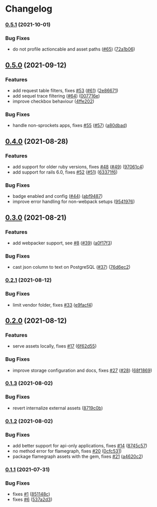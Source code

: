 # Changelog

### [0.5.1](https://www.github.com/cpgo/rails-mini-profiler/compare/v0.5.0...v0.5.1) (2021-10-01)


### Bug Fixes

* do not profile actioncable and asset paths ([#65](https://www.github.com/cpgo/rails-mini-profiler/issues/65)) ([72a1b06](https://www.github.com/cpgo/rails-mini-profiler/commit/72a1b069b4fddedc81b40ce6b9528ea7b1852279))

## [0.5.0](https://www.github.com/hschne/rails-mini-profiler/compare/v0.4.0...v0.5.0) (2021-09-12)


### Features

* add request table filters, fixes [#53](https://www.github.com/hschne/rails-mini-profiler/issues/53) ([#61](https://www.github.com/hschne/rails-mini-profiler/issues/61)) ([2e86671](https://www.github.com/hschne/rails-mini-profiler/commit/2e86671c58bf3a451c5a813495693aec782725c8))
* add sequel trace filtering ([#64](https://www.github.com/hschne/rails-mini-profiler/issues/64)) ([007716e](https://www.github.com/hschne/rails-mini-profiler/commit/007716e8279d39511b8652f05f3cbedc723d09bb))
* improve checkbox behaviour ([4ffe202](https://www.github.com/hschne/rails-mini-profiler/commit/4ffe202149f48c73b20742094c84d310157baccf))


### Bug Fixes

* handle non-sprockets apps, fixes [#55](https://www.github.com/hschne/rails-mini-profiler/issues/55) ([#57](https://www.github.com/hschne/rails-mini-profiler/issues/57)) ([a80dbad](https://www.github.com/hschne/rails-mini-profiler/commit/a80dbad6505a5ad1ae8c737f80f586a3e5a7b10e))

## [0.4.0](https://www.github.com/hschne/rails-mini-profiler/compare/v0.3.0...v0.4.0) (2021-08-28)


### Features

* add support for older ruby versions, fixes [#48](https://www.github.com/hschne/rails-mini-profiler/issues/48) ([#49](https://www.github.com/hschne/rails-mini-profiler/issues/49)) ([97061c4](https://www.github.com/hschne/rails-mini-profiler/commit/97061c478da59f02975d88e2883e4a0e3bad4ef5))
* add support for rails 6.0, fixes [#52](https://www.github.com/hschne/rails-mini-profiler/issues/52) ([#51](https://www.github.com/hschne/rails-mini-profiler/issues/51)) ([63371f6](https://www.github.com/hschne/rails-mini-profiler/commit/63371f6558cb6009ff73a56a7f0e0fa3bccc46cd))


### Bug Fixes

* badge enabled and config ([#44](https://www.github.com/hschne/rails-mini-profiler/issues/44)) ([abf9487](https://www.github.com/hschne/rails-mini-profiler/commit/abf948711dcb1d82cbc02f342c2997d4b3c2e6d4))
* improve error handling for non-webpack setups ([9541976](https://www.github.com/hschne/rails-mini-profiler/commit/954197601531bd9bd3704db2c6a463e69e5b5819))

## [0.3.0](https://www.github.com/hschne/rails-mini-profiler/compare/v0.2.1...v0.3.0) (2021-08-21)


### Features

* add webpacker support, see [#8](https://www.github.com/hschne/rails-mini-profiler/issues/8) ([#39](https://www.github.com/hschne/rails-mini-profiler/issues/39)) ([a0f17f3](https://www.github.com/hschne/rails-mini-profiler/commit/a0f17f3088307474d7428fc8487c51fb2f0746cf))


### Bug Fixes

* cast json column to text on PostgreSQL ([#37](https://www.github.com/hschne/rails-mini-profiler/issues/37)) ([76d6ec2](https://www.github.com/hschne/rails-mini-profiler/commit/76d6ec209fb1f6a04e3e46e3c7d1f3c6ed369fdf))

### [0.2.1](https://www.github.com/hschne/rails-mini-profiler/compare/v0.2.0...v0.2.1) (2021-08-12)


### Bug Fixes

* limit vendor folder, fixes [#33](https://www.github.com/hschne/rails-mini-profiler/issues/33) ([e9facf4](https://www.github.com/hschne/rails-mini-profiler/commit/e9facf4c583a4742b162b9da177d443ef11adf08))

## [0.2.0](https://www.github.com/hschne/rails-mini-profiler/compare/v0.1.3...v0.2.0) (2021-08-12)


### Features

* serve assets locally, fixes [#17](https://www.github.com/hschne/rails-mini-profiler/issues/17) ([6f62d55](https://www.github.com/hschne/rails-mini-profiler/commit/6f62d5584f934e7e61fd0735c4ab00718f1be6c3))


### Bug Fixes

* improve storage configuration and docs, fixes [#27](https://www.github.com/hschne/rails-mini-profiler/issues/27) ([#28](https://www.github.com/hschne/rails-mini-profiler/issues/28)) ([68f1869](https://www.github.com/hschne/rails-mini-profiler/commit/68f18690b4f805f6826a5cacea60cd411089bc3e))

### [0.1.3](https://www.github.com/hschne/rails-mini-profiler/compare/v0.1.2...v0.1.3) (2021-08-02)


### Bug Fixes

* revert internalize external assets ([8719c0b](https://www.github.com/hschne/rails-mini-profiler/commit/8719c0b8bcb0babd42d322969fbbd5bbcdd9abeb))

### [0.1.2](https://www.github.com/hschne/rails-mini-profiler/compare/v0.1.1...v0.1.2) (2021-08-02)


### Bug Fixes

* add better support for api-only applications, fixes [#14](https://www.github.com/hschne/rails-mini-profiler/issues/14) ([8745c57](https://www.github.com/hschne/rails-mini-profiler/commit/8745c57f37218b24e097c1b1b323b7aeb52d03af))
* no method error for flamegraph, fixes [#20](https://www.github.com/hschne/rails-mini-profiler/issues/20) ([0cfc531](https://www.github.com/hschne/rails-mini-profiler/commit/0cfc531865ffc3a0086dc4d8671c4ca766c89481))
* package flamegraph assets with the gem, fixes [#21](https://www.github.com/hschne/rails-mini-profiler/issues/21) ([a4620c2](https://www.github.com/hschne/rails-mini-profiler/commit/a4620c2d912f11fa7fefc6d2b5b36d97789479e3))

### [0.1.1](https://www.github.com/hschne/rails-mini-profiler/compare/v0.1.0...v0.1.1) (2021-07-31)


### Bug Fixes

* fixes [#1](https://www.github.com/hschne/rails-mini-profiler/issues/1) ([851148c](https://www.github.com/hschne/rails-mini-profiler/commit/851148cd445f3ebb335c350b3f9a301240cc2831))
* fixes [#6](https://www.github.com/hschne/rails-mini-profiler/issues/6) ([537a2d3](https://www.github.com/hschne/rails-mini-profiler/commit/537a2d32c991d8f1b75c4393f3d36078010e2585))
